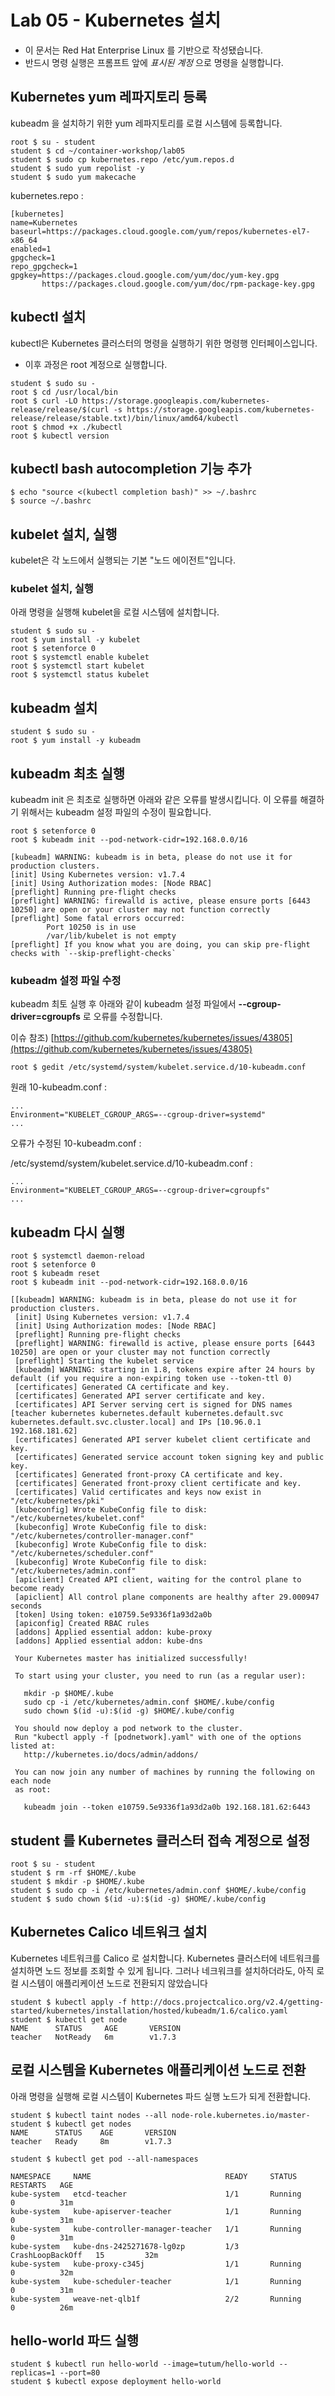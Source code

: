 Lab 05 - Kubernetes 설치
===

* 이 문서는 Red Hat Enterprise Linux 를 기반으로 작성됐습니다.
* 반드시 명령 실행은 프롬프트 앞에 *표시된 계정* 으로 명령을 실행합니다.  


## Kubernetes yum 레파지토리 등록

kubeadm 을 설치하기 위한 yum 레파지토리를 로컬 시스템에 등록합니다.
 
```
root $ su - student
student $ cd ~/container-workshop/lab05
student $ sudo cp kubernetes.repo /etc/yum.repos.d
student $ sudo yum repolist -y
student $ sudo yum makecache
```

kubernetes.repo :

```
[kubernetes]
name=Kubernetes
baseurl=https://packages.cloud.google.com/yum/repos/kubernetes-el7-x86_64
enabled=1
gpgcheck=1
repo_gpgcheck=1
gpgkey=https://packages.cloud.google.com/yum/doc/yum-key.gpg
       https://packages.cloud.google.com/yum/doc/rpm-package-key.gpg
```

## kubectl 설치

kubectl은 Kubernetes 클러스터의 명령을 실행하기 위한 명령행 인터페이스입니다.

* 이후 과정은 root 계정으로 실행합니다.
```
student $ sudo su -
root $ cd /usr/local/bin
root $ curl -LO https://storage.googleapis.com/kubernetes-release/release/$(curl -s https://storage.googleapis.com/kubernetes-release/release/stable.txt)/bin/linux/amd64/kubectl
root $ chmod +x ./kubectl
root $ kubectl version
```

## kubectl bash autocompletion 기능 추가
```
$ echo "source <(kubectl completion bash)" >> ~/.bashrc
$ source ~/.bashrc
```


## kubelet 설치, 실행

kubelet은 각 노드에서 실행되는 기본 "노드 에이전트"입니다.

### kubelet 설치, 실행
아래 명령을 실행해 kubelet을 로컬 시스템에 설치합니다.
```   
student $ sudo su -
root $ yum install -y kubelet
root $ setenforce 0
root $ systemctl enable kubelet 
root $ systemctl start kubelet
root $ systemctl status kubelet

```

## kubeadm 설치

```
student $ sudo su -
root $ yum install -y kubeadm
```

## kubeadm 최초 실행

kubeadm init 은 최초로 실행하면 아래와 같은 오류를 발생시킵니다. 
이 오류를 해결하기 위해서는 kubeadm 설정 파일의 수정이 필요합니다.

```
root $ setenforce 0
root $ kubeadm init --pod-network-cidr=192.168.0.0/16

[kubeadm] WARNING: kubeadm is in beta, please do not use it for production clusters.
[init] Using Kubernetes version: v1.7.4
[init] Using Authorization modes: [Node RBAC]
[preflight] Running pre-flight checks
[preflight] WARNING: firewalld is active, please ensure ports [6443 10250] are open or your cluster may not function correctly
[preflight] Some fatal errors occurred:
        Port 10250 is in use
        /var/lib/kubelet is not empty
[preflight] If you know what you are doing, you can skip pre-flight checks with `--skip-preflight-checks`

```

### kubeadm 설정 파일 수정
kubeadm 최토 실행 후 아래와 같이 kubeadm 설정 파일에서 **--cgroup-driver=cgroupfs** 로 오류를 수정합니다.

이슈 참조) [https://github.com/kubernetes/kubernetes/issues/43805](https://github.com/kubernetes/kubernetes/issues/43805)

```   
root $ gedit /etc/systemd/system/kubelet.service.d/10-kubeadm.conf
```

원래 10-kubeadm.conf : 

```
...
Environment="KUBELET_CGROUP_ARGS=--cgroup-driver=systemd"
...
```
오류가 수정된 10-kubeadm.conf : 



/etc/systemd/system/kubelet.service.d/10-kubeadm.conf : 
```
...
Environment="KUBELET_CGROUP_ARGS=--cgroup-driver=cgroupfs"
...
```

## kubeadm 다시 실행


```
root $ systemctl daemon-reload
root $ setenforce 0
root $ kubeadm reset
root $ kubeadm init --pod-network-cidr=192.168.0.0/16

[[kubeadm] WARNING: kubeadm is in beta, please do not use it for production clusters.
 [init] Using Kubernetes version: v1.7.4
 [init] Using Authorization modes: [Node RBAC]
 [preflight] Running pre-flight checks
 [preflight] WARNING: firewalld is active, please ensure ports [6443 10250] are open or your cluster may not function correctly
 [preflight] Starting the kubelet service
 [kubeadm] WARNING: starting in 1.8, tokens expire after 24 hours by default (if you require a non-expiring token use --token-ttl 0)
 [certificates] Generated CA certificate and key.
 [certificates] Generated API server certificate and key.
 [certificates] API Server serving cert is signed for DNS names [teacher kubernetes kubernetes.default kubernetes.default.svc kubernetes.default.svc.cluster.local] and IPs [10.96.0.1 192.168.181.62]
 [certificates] Generated API server kubelet client certificate and key.
 [certificates] Generated service account token signing key and public key.
 [certificates] Generated front-proxy CA certificate and key.
 [certificates] Generated front-proxy client certificate and key.
 [certificates] Valid certificates and keys now exist in "/etc/kubernetes/pki"
 [kubeconfig] Wrote KubeConfig file to disk: "/etc/kubernetes/kubelet.conf"
 [kubeconfig] Wrote KubeConfig file to disk: "/etc/kubernetes/controller-manager.conf"
 [kubeconfig] Wrote KubeConfig file to disk: "/etc/kubernetes/scheduler.conf"
 [kubeconfig] Wrote KubeConfig file to disk: "/etc/kubernetes/admin.conf"
 [apiclient] Created API client, waiting for the control plane to become ready
 [apiclient] All control plane components are healthy after 29.000947 seconds
 [token] Using token: e10759.5e9336f1a93d2a0b
 [apiconfig] Created RBAC rules
 [addons] Applied essential addon: kube-proxy
 [addons] Applied essential addon: kube-dns
 
 Your Kubernetes master has initialized successfully!
 
 To start using your cluster, you need to run (as a regular user):
 
   mkdir -p $HOME/.kube
   sudo cp -i /etc/kubernetes/admin.conf $HOME/.kube/config
   sudo chown $(id -u):$(id -g) $HOME/.kube/config
 
 You should now deploy a pod network to the cluster.
 Run "kubectl apply -f [podnetwork].yaml" with one of the options listed at:
   http://kubernetes.io/docs/admin/addons/
 
 You can now join any number of machines by running the following on each node
 as root:
 
   kubeadm join --token e10759.5e9336f1a93d2a0b 192.168.181.62:6443
```


## student 를 Kubernetes 클러스터 접속 계정으로 설정
```
root $ su - student
student $ rm -rf $HOME/.kube
student $ mkdir -p $HOME/.kube
student $ sudo cp -i /etc/kubernetes/admin.conf $HOME/.kube/config
student $ sudo chown $(id -u):$(id -g) $HOME/.kube/config

```

## Kubernetes Calico 네트워크 설치

Kubernetes 네트워크를 Calico 로 설치합니다. 
Kubernetes 클러스터에 네트워크를 설치하면 노드 정보를 조회할 수 있게 됩니다.
그러나 네크워크를 설치하더라도, 아직 로컬 시스템이 애플리케이션 노드로 전환되지 않았습니다 
```
student $ kubectl apply -f http://docs.projectcalico.org/v2.4/getting-started/kubernetes/installation/hosted/kubeadm/1.6/calico.yaml
student $ kubectl get node
NAME      STATUS     AGE       VERSION
teacher   NotReady   6m        v1.7.3
```

## 로컬 시스템을 Kubernetes 애플리케이션 노드로 전환
아래 명령을 실행해 로컬 시스템이 Kubernetes 파드 실행 노드가 되게 전환합니다. 
```
student $ kubectl taint nodes --all node-role.kubernetes.io/master-
student $ kubectl get nodes
NAME      STATUS    AGE       VERSION
teacher   Ready     8m        v1.7.3

student $ kubectl get pod --all-namespaces 

NAMESPACE     NAME                              READY     STATUS             RESTARTS   AGE
kube-system   etcd-teacher                      1/1       Running            0          31m
kube-system   kube-apiserver-teacher            1/1       Running            0          31m
kube-system   kube-controller-manager-teacher   1/1       Running            0          31m
kube-system   kube-dns-2425271678-lg0zp         1/3       CrashLoopBackOff   15         32m
kube-system   kube-proxy-c345j                  1/1       Running            0          32m
kube-system   kube-scheduler-teacher            1/1       Running            0          31m
kube-system   weave-net-qlb1f                   2/2       Running            0          26m
```

## hello-world 파드 실행

```
student $ kubectl run hello-world --image=tutum/hello-world --replicas=1 --port=80
student $ kubectl expose deployment hello-world
```